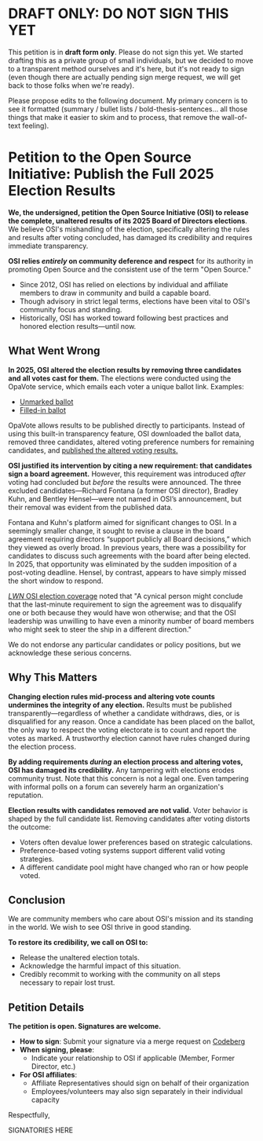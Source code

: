 DRAFT ONLY: DO NOT SIGN THIS YET
================================

This petition is in **draft form only**.  Please do not sign this yet.
We started drafting this as a private group of small individuals, but we
decided to move to a transparent method ourselves and it's here, but
it's not ready to sign (even though there are actually pending sign
merge request, we will get back to those folks when we're ready).

Please propose edits to the following document. My primary concern is to see it formatted (summary / bullet lists / bold-thesis-sentences… all those things that make it
easier to skim and to process, that remove the wall-of-text feeling).

# Petition to the Open Source Initiative: Publish the Full 2025 Election Results

**We, the undersigned, petition the Open Source Initiative
(OSI) to release the complete, unaltered results of its 2025 Board of
Directors elections**. We believe OSI's mishandling of the election,
specifically altering the rules and results after voting concluded, has damaged
its credibility and requires immediate transparency.

**OSI relies *entirely* on community deference and respect**
for its authority in promoting Open Source and the
consistent use of the term "Open Source."

- Since 2012, OSI has relied on elections by individual and affiliate
  members to draw in community and build a capable board.
- Though advisory in strict legal terms, elections have been vital to
  OSI's community focus and standing.
- Historically, OSI has worked toward following best practices and honored election results—until now.

## What Went Wrong

**In 2025, OSI altered the election results by removing three candidates and all votes cast for them.**
The elections were conducted using the OpaVote service, which emails each
voter a unique ballot link. Examples:

- [Unmarked ballot](https://codeberg.org/OSI-Concerns/election-results-2025/src/branch/main/osi-2025-unmarked-ballot-example.png)
- [Filled-in ballot](https://codeberg.org/OSI-Concerns/election-results-2025/src/branch/main/osi-2025-marked-ballot-example.png)

OpaVote allows results to be published directly
to participants. Instead of using this built-in transparency feature,
OSI downloaded the ballot data, removed three candidates, altered voting
preference numbers for remaining candidates, and [published the altered
voting results.]((https://opensource.org/blog/announcing-the-new-directors-of-osi-board))

**OSI justified its intervention by citing a new requirement: that candidates sign a board agreement.**
However, this requirement was introduced *after* voting had concluded
but *before* the results were announced. The three excluded
candidates—Richard Fontana (a former OSI director), Bradley Kuhn, and
Bentley Hensel—were not named in OSI’s announcement, but their removal
was evident from the published data.

Fontana and Kuhn's platform aimed for significant changes to OSI. In a
seemingly smaller change, it sought to revise a clause in the board
agreement requiring directors “support publicly all Board decisions,”
which they viewed as overly broad. In previous years, there was a
possibility for candidates to discuss such agreements with the board
after being elected. In 2025, that opportunity was eliminated by the
sudden imposition of a post-voting deadline. Hensel, by contrast,
appears to have simply missed the short window to respond.

 [*LWN* OSI election
coverage](https://lwn.net/SubscriberLink/1014603/ac0cfc0a74755501/)
noted that "A cynical person might conclude that the last-minute
requirement to sign the agreement was to disqualify one or both because
they would have won otherwise; and that the OSI leadership was unwilling
to have even a minority number of board members who might seek to steer
the ship in a different direction."

We do not endorse any particular candidates or policy positions, but we
acknowledge these serious concerns.

## Why This Matters

**Changing election rules mid-process and altering vote counts undermines the integrity of any election.**
Results must be published transparently—regardless
of whether a candidate withdraws, dies, or is disqualified for any
reason. Once a candidate has been placed on the ballot, the only way to
respect the voting electorate is to count and report the votes as
marked. A trustworthy election cannot have rules changed during the
election process.

**By adding requirements *during* an election process and altering
votes, OSI has damaged its credibility.** Any tampering with elections
erodes community trust. Note that this concern is not a legal one. Even
tampering with informal polls on a forum can severely harm an
organization's reputation.

**Election results with candidates removed are not valid.**
Voter behavior is shaped by the full candidate list. Removing candidates after voting distorts the outcome:

- Voters often devalue lower preferences based on strategic calculations.
- Preference-based voting systems support different valid voting strategies.
- A different candidate pool might have changed who ran or how people voted.

## Conclusion

We are community members who care about OSI's mission and its standing
in the world. We wish to see OSI thrive in good standing.

**To restore its credibility, we call on OSI to:**

- Release the unaltered election totals.
- Acknowledge the harmful impact of this situation.
- Credibly recommit to working with the community on all steps necessary to repair lost trust.

## Petition Details

**The petition is open. Signatures are welcome.**

- **How to sign**: Submit your signature via a merge request on [Codeberg](https://codeberg.org/OSI-Concerns/election-results-2025)
- **When signing, please**:
  - Indicate your relationship to OSI if applicable (Member, Former Director, etc.)
- **For OSI affiliates**:
  - Affiliate Representatives should sign on behalf of their organization
  - Employees/volunteers may also sign separately in their individual capacity

Respectfully,

SIGNATORIES HERE
